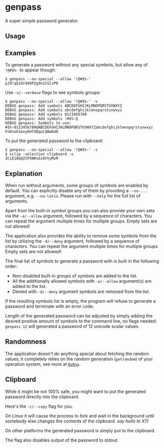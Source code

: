 # genpass

A super simple password generator.

## Usage

## Examples

To generate a password without any special symbols, but allow any of `!@#$%-` to
appear though:

```
$ genpass --no-special --allow '!@#$%-'
pJd!q$IdrQ49P2g9n2CGlzP0
```

Use `-v/--verbose` flags to see symbols groups:

```
$ genpass --no-special --allow '!@#$%-' -v
DEBUG genpass: Add symbols ABCDEFGHIJKLMNOPQRSTUVWXYZ
DEBUG genpass: Add symbols abcdefghijklmnopqrstuvwxyz
DEBUG genpass: Add symbols 0123456789
DEBUG genpass: Add symbols !#$%-@
DEBUG genpass: Symbols to use: #$%-0123456789@ABCDEFGHIJKLMNOPQRSTUVWXYZabcdefghijklmnopqrstuvwxyz
FnDnoO1exy6HTdQquLQWw6d0
```

To put the generated password to the clipboard:

```
$ genpass --no-special --allow '!@#$%-' -c
$ xclip -selection clipboard -o
ZCiE10G@ZtP5N#s6s8YVyMvM
```

## Explanation

When run without arguments, some groups of symbols are enabled by default. You
can explicitly disable any of them by providing a `--no-...` argument, e.g.
`--no-latin`. Please run with `--help` for the full list of arguments.

Apart from the built-in symbol groups you can also provide your own sets via the
`-a/--allow` argument, followed by a sequence of characters. You can repeat the
argument multiple times for multiple groups. Empty sets are not allowed!

The application also provides the ability to remove some symbols from the list
by utilizing the `-d/--deny` argument, followed by a sequence of characters. You
can repeat the argument multiple times for multiple groups. Empty sets are not
allowed!

The final list of symbols to generate a password with is built in the following
order:

- Non-disabled built-in groups of symbols are added to the list.
- All the additionally allowed symbols with `-a/--allow` argument(s) are added
  to the list.
- Denied with `-d/--deny` argument symbols are removed from the list.

If the resulting symbols list is empty, the program will refuse to generate a
password and terminate with an error code.

Length of the generated password can be adjusted by simply adding the desired
positive amount of symbols to the command line, no flags needed: `genpass 12`
will generated a password of 12 unicode scalar values.

## Randomness

The application doesn't do anything special about fetching the random values, it
completely relies on the random generation (`getrandom`) of your operation
system, see more at
[`OsRng`](https://docs.rs/rand/latest/rand/rngs/struct.OsRng.html).

## Clipboard

While it might be not 100% safe, you might want to put the generated password
directly into the clipboard.

Here's the `-c/--copy` flag for you.

On Linux it will cause the process to fork and wait in the background until somebody else changes the contents of the clipboard. *say hello to X11*

On other platforms the generated password is simply put to the clipboard.

The flag also disables output of the password to stdout.
